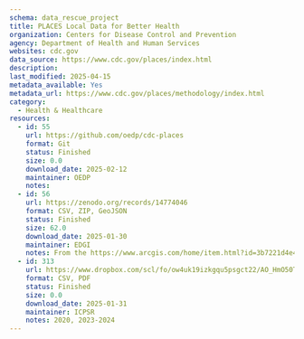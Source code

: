 ```yaml
---
schema: data_rescue_project 
title: PLACES Local Data for Better Health
organization: Centers for Disease Control and Prevention
agency: Department of Health and Human Services
websites: cdc.gov
data_source: https://www.cdc.gov/places/index.html
description: 
last_modified: 2025-04-15
metadata_available: Yes
metadata_url: https://www.cdc.gov/places/methodology/index.html
category:
  - Health & Healthcare 
resources:
  - id: 55
    url: https://github.com/oedp/cdc-places
    format: Git
    status: Finished
    size: 0.0
    download_date: 2025-02-12
    maintainer: OEDP
    notes: 
  - id: 56
    url: https://zenodo.org/records/14774046
    format: CSV, ZIP, GeoJSON
    status: Finished
    size: 62.0
    download_date: 2025-01-30
    maintainer: EDGI
    notes: From the https://www.arcgis.com/home/item.html?id=3b7221d4e47740cab9235b839fa55cd7
  - id: 313
    url: https://www.dropbox.com/scl/fo/ow4uk19izkgqu5psgct22/AO_HmO50TEAz50SYe3BMYFs?rlkey=3m9ey4wichxfy07e3w7g17c5p&dl=0
    format: CSV, PDF
    status: Finished
    size: 0.0
    download_date: 2025-01-31
    maintainer: ICPSR
    notes: 2020, 2023-2024
---
```

